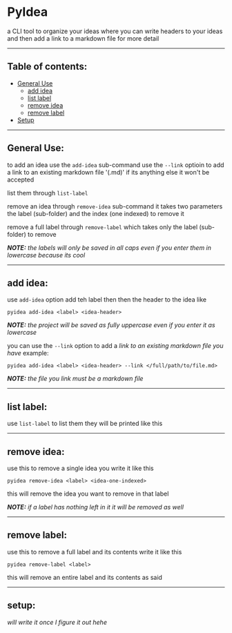 # PyIdea
a CLI tool to organize your ideas where you can write headers to your ideas
and then add a link to a markdown file for more detail

---

## Table of contents:
- [General Use](#general-use)
    - [add idea](#add-idea)
    - [list label](#list-label)
    - [remove idea](#remove-idea)
    - [remove label](#remove-label)
- [Setup](#setup)

---

## General Use:
to add an idea use the `add-idea` sub-command use the `--link` optioin to add a link
to an existing markdown file '(.md)' if its anything else it won't be accepted

list them through `list-label`

remove an idea through `remove-idea` sub-command it takes two parameters the label (sub-folder)
and the index (one indexed) to remove it

remove a full label through `remove-label` which takes only the label (sub-folder) to remove 

***NOTE:*** *the labels will only be saved in all caps even if you enter them in lowercase because its cool*

---

## add idea:
use `add-idea` option add teh label then then the header to the idea like

`pyidea add-idea <label> <idea-header>`

***NOTE:*** *the project will be saved as fully uppercase even if you enter it as lowercase*

you can use the `--link` option to add a *link to an existing markdown file you have* example:

`pyidea add-idea <label> <idea-header> --link </full/path/to/file.md>`

***NOTE:*** *the file you link must be a markdown file*

---

## list label:
use `list-label` to list them they will be printed like this

---

## remove idea:
use this to remove a single idea you write it like this

`pyidea remove-idea <label> <idea-one-indexed>`

this will remove the idea you want to remove in that label

***NOTE:*** *if a label has nothing left in it it will be removed as well*

---

## remove label:
use this to remove a full label and its contents write it like this

`pyidea remove-label <label>`

this will remove an entire label and its contents as said

---

## setup:
*will write it once I figure it out hehe*